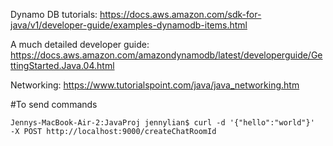 Dynamo DB tutorials:
https://docs.aws.amazon.com/sdk-for-java/v1/developer-guide/examples-dynamodb-items.html

A much detailed developer guide:
https://docs.aws.amazon.com/amazondynamodb/latest/developerguide/GettingStarted.Java.04.html


Networking:
https://www.tutorialspoint.com/java/java_networking.htm

#To send commands
```
Jennys-MacBook-Air-2:JavaProj jennylian$ curl -d '{"hello":"world"}'  -X POST http://localhost:9000/createChatRoomId
```